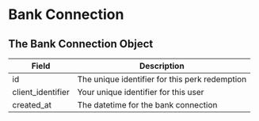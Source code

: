 # Bank Connection

## The Bank Connection Object

Field | Description
--------- | -----------
id | The unique identifier for this perk redemption
client_identifier | Your unique identifier for this user
created_at | The datetime for the bank connection
